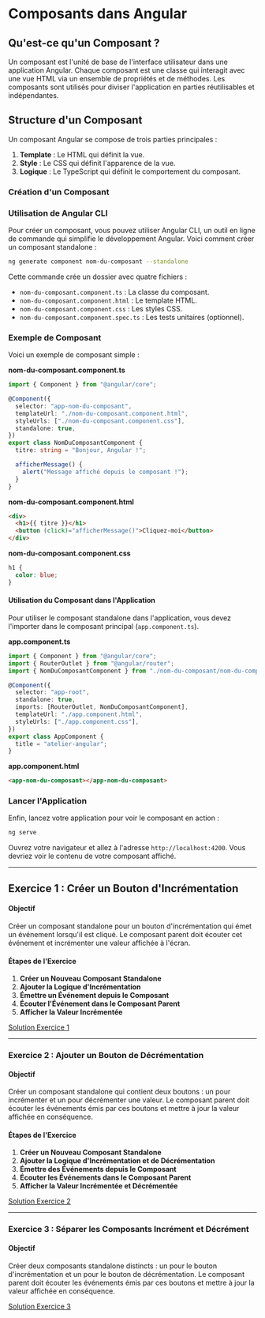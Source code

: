 # Composants dans Angular

## Qu'est-ce qu'un Composant ?

Un composant est l'unité de base de l'interface utilisateur dans une application Angular. Chaque composant est une classe qui interagit avec une vue HTML via un ensemble de propriétés et de méthodes. Les composants sont utilisés pour diviser l'application en parties réutilisables et indépendantes.

## Structure d'un Composant

Un composant Angular se compose de trois parties principales :

1. **Template** : Le HTML qui définit la vue.
2. **Style** : Le CSS qui définit l'apparence de la vue.
3. **Logique** : Le TypeScript qui définit le comportement du composant.

### Création d'un Composant

### Utilisation de Angular CLI

Pour créer un composant, vous pouvez utiliser Angular CLI, un outil en ligne de commande qui simplifie le développement Angular. Voici comment créer un composant standalone :

```bash
ng generate component nom-du-composant --standalone
```

Cette commande crée un dossier avec quatre fichiers :

- `nom-du-composant.component.ts` : La classe du composant.
- `nom-du-composant.component.html` : Le template HTML.
- `nom-du-composant.component.css` : Les styles CSS.
- `nom-du-composant.component.spec.ts` : Les tests unitaires (optionnel).

### Exemple de Composant

Voici un exemple de composant simple :

**nom-du-composant.component.ts**

```typescript
import { Component } from "@angular/core";

@Component({
  selector: "app-nom-du-composant",
  templateUrl: "./nom-du-composant.component.html",
  styleUrls: ["./nom-du-composant.component.css"],
  standalone: true,
})
export class NomDuComposantComponent {
  titre: string = "Bonjour, Angular !";

  afficherMessage() {
    alert("Message affiché depuis le composant !");
  }
}
```

**nom-du-composant.component.html**

```html
<div>
  <h1>{{ titre }}</h1>
  <button (click)="afficherMessage()">Cliquez-moi</button>
</div>
```

**nom-du-composant.component.css**

```css
h1 {
  color: blue;
}
```

#### Utilisation du Composant dans l'Application

Pour utiliser le composant standalone dans l'application, vous devez l'importer dans le composant principal (`app.component.ts`).

**app.component.ts**

```typescript
import { Component } from "@angular/core";
import { RouterOutlet } from "@angular/router";
import { NomDuComposantComponent } from "./nom-du-composant/nom-du-composant.component";

@Component({
  selector: "app-root",
  standalone: true,
  imports: [RouterOutlet, NomDuComposantComponent],
  templateUrl: "./app.component.html",
  styleUrls: ["./app.component.css"],
})
export class AppComponent {
  title = "atelier-angular";
}
```

**app.component.html**

```html
<app-nom-du-composant></app-nom-du-composant>
```

### Lancer l'Application

Enfin, lancez votre application pour voir le composant en action :

```bash
ng serve
```

Ouvrez votre navigateur et allez à l'adresse `http://localhost:4200`. Vous devriez voir le contenu de votre composant affiché.

---

## Exercice 1 : Créer un Bouton d'Incrémentation

#### Objectif

Créer un composant standalone pour un bouton d'incrémentation qui émet un événement lorsqu'il est cliqué. Le composant parent doit écouter cet événement et incrémenter une valeur affichée à l'écran.

#### Étapes de l'Exercice

1. **Créer un Nouveau Composant Standalone**
2. **Ajouter la Logique d'Incrémentation**
3. **Émettre un Événement depuis le Composant**
4. **Écouter l'Événement dans le Composant Parent**
5. **Afficher la Valeur Incrémentée**

[Solution Exercice 1](./exercices/1-composant-increment-solution.md)

---

### Exercice 2 : Ajouter un Bouton de Décrémentation

#### Objectif

Créer un composant standalone qui contient deux boutons : un pour incrémenter et un pour décrémenter une valeur. Le composant parent doit écouter les événements émis par ces boutons et mettre à jour la valeur affichée en conséquence.

#### Étapes de l'Exercice

1. **Créer un Nouveau Composant Standalone**
2. **Ajouter la Logique d'Incrémentation et de Décrémentation**
3. **Émettre des Événements depuis le Composant**
4. **Écouter les Événements dans le Composant Parent**
5. **Afficher la Valeur Incrémentée et Décrémentée**

[Solution Exercice 2](./exercices/2-composant-increment-decrement-solution.md)

---

### Exercice 3 : Séparer les Composants Incrément et Décrément

#### Objectif

Créer deux composants standalone distincts : un pour le bouton d'incrémentation et un pour le bouton de décrémentation. Le composant parent doit écouter les événements émis par ces boutons et mettre à jour la valeur affichée en conséquence.

[Solution Exercice 3](./exercices/3-composant-increment-decrement-separes.md)

